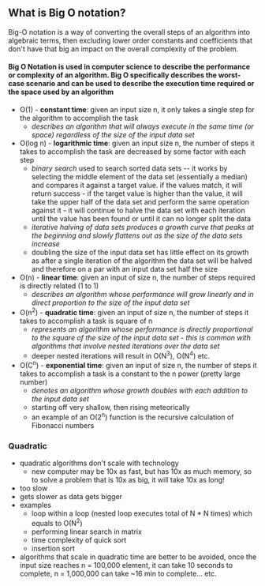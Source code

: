 ## What is Big O notation?

Big-O notation is a way of converting the overall steps of an algorithm into algebraic terms, then excluding lower order constants and coefficients that don't have that big an impact on the overall complexity of the problem.

#### Big O Notation is used in computer science to describe the performance or complexity of an algorithm. Big O specifically describes the worst-case scenario and can be used to describe the execution time required or the space used by an algorithm

- O(1) - **constant time**: given an input size n, it only takes a single step for the algorithm to accomplish the task
  - _describes an algorithm that will always execute in the same time (or space) regardless of the size of the input data set_
- O(log n) - **logarithmic time**: given an input size n, the number of steps it takes to accomplish the task are decreased by some factor with each step
  - _binary search_ used to search sorted data sets -- it works by selecting the middle element of the data set (essentially a median) and compares it against a target value. if the values match, it will return success - if the target value is higher than the value, it will take the upper half of the data set and perform the same operation against it - it will continue to halve the data set with each iteration until the value has been found or until it can no longer split the data
  - _iterative halving of data sets produces a growth curve that peaks at the beginning and slowly flattens out as the size of the data sets increase_
  - doubling the size of the input data set has little effect on its growth as after a single iteration of the algorithm the data set will be halved and therefore on a par with an input data set half the size 
- O(n) - **linear time**: given an input of size n, the number of steps required is directly related (1 to 1)
  - _describes an algorithm whose performance will grow linearly and in direct proportion to the size of the input data set_
- O(n<sup>2</sup>) - **quadratic time**: given an input of size n, the number of steps it takes to accomplish a task is square of n
  - _represents an algorithm whose performance is directly proportional to the square of the size of the input data set - this is common with algorithms that involve nested iterations over the data set_
  - deeper nested iterations will result in O(N<sup>3</sup>), O(N<sup>4</sup>) etc.
- O(C<sup>n</sup>) - **exponential time**: given an input of size n, the number of steps it takes to accomplish a task is a constant to the n power (pretty large number)
  - _denotes an algorithm whose growth doubles with each addition to the input data set_
  - starting off very shallow, then rising meteorically
  - an example of an O(2<sup>n</sup>) function is the recursive calculation of Fibonacci numbers


### Quadratic
- quadratic algorithms don't scale with technology
  - new computer may be 10x as fast, but has 10x as much memory, so to solve a problem that is 10x as big, it will take 10x as long!
- too slow
- gets slower as data gets bigger
- examples
  - loop within a loop (nested loop executes total of N * N times) which equals to O(N<sup>2</sup>)
  - performing linear search in matrix
  - time complexity of quick sort
  - insertion sort
- algorithms that scale in quadratic time are better to be avoided, once the input size reaches n = 100,000 element, it can take 10 seconds to complete, n = 1,000,000 can take ~16 min to complete... etc.
